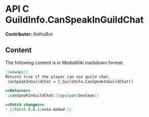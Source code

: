 # API C GuildInfo.CanSpeakInGuildChat

**Contributor:** KethoBot

## Content

The following content is in MediaWiki markdown format:

```mediawiki
{{wowapi}}
Returns true if the player can use guild chat.
 canSpeakInGuildChat = C_GuildInfo.CanSpeakInGuildChat()

==Returns==
:;canSpeakInGuildChat:{{apitype|boolean}}

==Patch changes==
* {{Patch 8.0.1|note=Added.}}
```